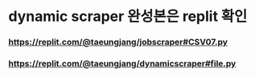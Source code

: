 # dynamic scraper 완성본은 replit 확인

### https://replit.com/@taeungjang/jobscraper#CSV07.py

### https://replit.com/@taeungjang/dynamicscraper#file.py
